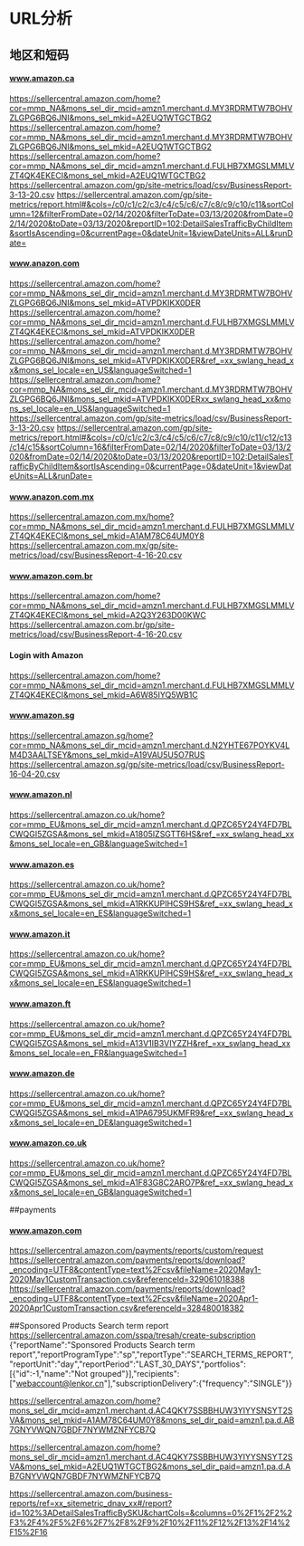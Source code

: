 <!--
 * @Author: Leo
 * @Date: 2021-12-23 11:30:58
 * @LastEditors: Leo
 * @LastEditTime: 2021-12-28 15:22:01
 * @Description: file content
-->
# URL分析

## 地区和短码
#### www.amazon.ca
https://sellercentral.amazon.com/home?cor=mmp_NA&mons_sel_dir_mcid=amzn1.merchant.d.MY3RDRMTW7BOHVZLGPG6BQ6JNI&mons_sel_mkid=A2EUQ1WTGCTBG2
https://sellercentral.amazon.com/home?cor=mmp_NA&mons_sel_dir_mcid=amzn1.merchant.d.MY3RDRMTW7BOHVZLGPG6BQ6JNI&mons_sel_mkid=A2EUQ1WTGCTBG2
https://sellercentral.amazon.com/home?cor=mmp_NA&mons_sel_dir_mcid=amzn1.merchant.d.FULHB7XMGSLMMLVZT4QK4EKECI&mons_sel_mkid=A2EUQ1WTGCTBG2
https://sellercentral.amazon.com/gp/site-metrics/load/csv/BusinessReport-3-13-20.csv
https://sellercentral.amazon.com/gp/site-metrics/report.html#&cols=/c0/c1/c2/c3/c4/c5/c6/c7/c8/c9/c10/c11&sortColumn=12&filterFromDate=02/14/2020&filterToDate=03/13/2020&fromDate=02/14/2020&toDate=03/13/2020&reportID=102:DetailSalesTrafficByChildItem&sortIsAscending=0&currentPage=0&dateUnit=1&viewDateUnits=ALL&runDate=
#### www.anazon.com
https://sellercentral.amazon.com/home?cor=mmp_NA&mons_sel_dir_mcid=amzn1.merchant.d.MY3RDRMTW7BOHVZLGPG6BQ6JNI&mons_sel_mkid=ATVPDKIKX0DER
https://sellercentral.amazon.com/home?cor=mmp_NA&mons_sel_dir_mcid=amzn1.merchant.d.FULHB7XMGSLMMLVZT4QK4EKECI&mons_sel_mkid=ATVPDKIKX0DER
https://sellercentral.amazon.com/home?cor=mmp_NA&mons_sel_dir_mcid=amzn1.merchant.d.MY3RDRMTW7BOHVZLGPG6BQ6JNI&mons_sel_mkid=ATVPDKIKX0DER&ref_=xx_swlang_head_xx&mons_sel_locale=en_US&languageSwitched=1
https://sellercentral.amazon.com/home?cor=mmp_NA&mons_sel_dir_mcid=amzn1.merchant.d.MY3RDRMTW7BOHVZLGPG6BQ6JNI&mons_sel_mkid=ATVPDKIKX0DERxx_swlang_head_xx&mons_sel_locale=en_US&languageSwitched=1
https://sellercentral.amazon.com/gp/site-metrics/load/csv/BusinessReport-3-13-20.csv
https://sellercentral.amazon.com/gp/site-metrics/report.html#&cols=/c0/c1/c2/c3/c4/c5/c6/c7/c8/c9/c10/c11/c12/c13/c14/c15&sortColumn=16&filterFromDate=02/14/2020&filterToDate=03/13/2020&fromDate=02/14/2020&toDate=03/13/2020&reportID=102:DetailSalesTrafficByChildItem&sortIsAscending=0&currentPage=0&dateUnit=1&viewDateUnits=ALL&runDate=
#### www.anazon.com.mx
https://sellercentral.amazon.com.mx/home?cor=mmp_NA&mons_sel_dir_mcid=amzn1.merchant.d.FULHB7XMGSLMMLVZT4QK4EKECI&mons_sel_mkid=A1AM78C64UM0Y8
https://sellercentral.amazon.com.mx/gp/site-metrics/load/csv/BusinessReport-4-16-20.csv

#### www.amazon.com.br 
https://sellercentral.amazon.com/home?cor=mmp_NA&mons_sel_dir_mcid=amzn1.merchant.d.FULHB7XMGSLMMLVZT4QK4EKECI&mons_sel_mkid=A2Q3Y263D00KWC
https://sellercentral.amazon.com.br/gp/site-metrics/load/csv/BusinessReport-4-16-20.csv
#### Login with Amazon 
https://sellercentral.amazon.com/home?cor=mmp_NA&mons_sel_dir_mcid=amzn1.merchant.d.FULHB7XMGSLMMLVZT4QK4EKECI&mons_sel_mkid=A6W85IYQ5WB1C


#### www.amazon.sg 
https://sellercentral.amazon.sg/home?cor=mmp_NA&mons_sel_dir_mcid=amzn1.merchant.d.N2YHTE67POYKV4LM4D3AALTSEY&mons_sel_mkid=A19VAU5U5O7RUS
https://sellercentral.amazon.sg/gp/site-metrics/load/csv/BusinessReport-16-04-20.csv

#### www.amazon.nl
https://sellercentral.amazon.co.uk/home?cor=mmp_EU&mons_sel_dir_mcid=amzn1.merchant.d.QPZC65Y24Y4FD7BLCWQGI5ZGSA&mons_sel_mkid=A1805IZSGTT6HS&ref_=xx_swlang_head_xx&mons_sel_locale=en_GB&languageSwitched=1
#### www.amazon.es
https://sellercentral.amazon.co.uk/home?cor=mmp_EU&mons_sel_dir_mcid=amzn1.merchant.d.QPZC65Y24Y4FD7BLCWQGI5ZGSA&mons_sel_mkid=A1RKKUPIHCS9HS&ref_=xx_swlang_head_xx&mons_sel_locale=en_ES&languageSwitched=1 
#### www.amazon.it
https://sellercentral.amazon.co.uk/home?cor=mmp_EU&mons_sel_dir_mcid=amzn1.merchant.d.QPZC65Y24Y4FD7BLCWQGI5ZGSA&mons_sel_mkid=A1RKKUPIHCS9HS&ref_=xx_swlang_head_xx&mons_sel_locale=en_ES&languageSwitched=1 
#### www.amazon.ft
https://sellercentral.amazon.co.uk/home?cor=mmp_EU&mons_sel_dir_mcid=amzn1.merchant.d.QPZC65Y24Y4FD7BLCWQGI5ZGSA&mons_sel_mkid=A13V1IB3VIYZZH&ref_=xx_swlang_head_xx&mons_sel_locale=en_FR&languageSwitched=1 
#### www.amazon.de
https://sellercentral.amazon.co.uk/home?cor=mmp_EU&mons_sel_dir_mcid=amzn1.merchant.d.QPZC65Y24Y4FD7BLCWQGI5ZGSA&mons_sel_mkid=A1PA6795UKMFR9&ref_=xx_swlang_head_xx&mons_sel_locale=en_DE&languageSwitched=1 
#### www.amazon.co.uk
https://sellercentral.amazon.co.uk/home?cor=mmp_EU&mons_sel_dir_mcid=amzn1.merchant.d.QPZC65Y24Y4FD7BLCWQGI5ZGSA&mons_sel_mkid=A1F83G8C2ARO7P&ref_=xx_swlang_head_xx&mons_sel_locale=en_GB&languageSwitched=1  

##payments 
#### www.amazon.com
https://sellercentral.amazon.com/payments/reports/custom/request
https://sellercentral.amazon.com/payments/reports/download?_encoding=UTF8&contentType=text%2Fcsv&fileName=2020May1-2020May1CustomTransaction.csv&referenceId=329061018388
https://sellercentral.amazon.com/payments/reports/download?_encoding=UTF8&contentType=text%2Fcsv&fileName=2020Apr1-2020Apr1CustomTransaction.csv&referenceId=328480018382

##Sponsored Products Search term report
https://sellercentral.amazon.com/sspa/tresah/create-subscription
{"reportName":"Sponsored Products Search term report","reportProgramType":"sp","reportType":"SEARCH_TERMS_REPORT","reportUnit":"day","reportPeriod":"LAST_30_DAYS","portfolios":[{"id":-1,"name":"Not grouped"}],"recipients":["webaccount@lenkor.cn"],"subscriptionDelivery":{"frequency":"SINGLE"}}



https://sellercentral.amazon.com/home?mons_sel_dir_mcid=amzn1.merchant.d.AC4QKY7SSBBHUW3YIYYSNSYT2SVA&mons_sel_mkid=A1AM78C64UM0Y8&mons_sel_dir_paid=amzn1.pa.d.AB7GNYVWQN7GBDF7NYWMZNFYCB7Q


https://sellercentral.amazon.com/home?mons_sel_dir_mcid=amzn1.merchant.d.AC4QKY7SSBBHUW3YIYYSNSYT2SVA&mons_sel_mkid=A2EUQ1WTGCTBG2&mons_sel_dir_paid=amzn1.pa.d.AB7GNYVWQN7GBDF7NYWMZNFYCB7Q

https://sellercentral.amazon.com/business-reports/ref=xx_sitemetric_dnav_xx#/report?id=102%3ADetailSalesTrafficBySKU&chartCols=&columns=0%2F1%2F2%2F3%2F4%2F5%2F6%2F7%2F8%2F9%2F10%2F11%2F12%2F13%2F14%2F15%2F16